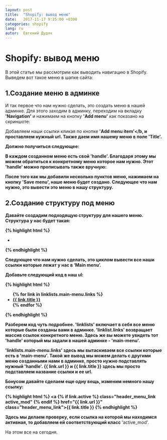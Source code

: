 ```yaml
---
layout: post
title:  "Shopify: вывод меню"
date:   2017-11-17 9:25:00 +0300
categories: shopify
lang: ru
autor:  Евгений Дудяк
---
```


# Shopify: вывод меню

В этой статье мы рассмотрим как выводить навигацию в Shopify. Выведем вот такое меню в шапке сайта:
<img alt="" src="../../../../i/output-menu-1.jpg">

## 1.Создание меню в админке

И так первое что нам нужно сделать, это создать меню в нашей админке. Для этого заходим в админку, переходим на вкладку <b>'Navigation'</b> и нажимаем на кнопку <b>'Add menu'</b> как показано на скриншоте:
<img alt="" src="../../../../i/output-menu-2.jpg">

Добавляем наши ссылки кликая по кнопке <b>'Add menu item'</b, и проставляем нужный url. Также даем имя нашему меню в поле <b>'Title'</b>.

Должно получиться следующее:
<img alt="" src="../../../../i/output-menu-3.jpg">

В каждом созданном меню есть свой <b>'handle'</b>. Благодаря этому мы можем обратиться к конкретному меню которое нам нужно. Этот <b>'handle'</b> можно прописывать также вручную:
<img alt="" src="../../../../i/output-menu-4.jpg">

После того как мы добавили несколько пунктов меню, нажимаем на кнопку <b>'Save menu'</b>, наше меню будет создано. Следующее что нам нужно, это вывести это меню в нашу структуру.

## 2.Создание структуру под меню

Давайте создадим подходящую структуру для нашего меню.
Структура у нас будет такая:

{% highlight html %}
<nav class="header_menu">
	<ul class="header_menu_list">
			<li class="header_menu_item">
				<a href="#" class="header_menu_link"></a>
			</li>
	</ul>
</nav>
{% endhighlight %}

Следующее что нам нужно сделать, это циклом вывести все наши ссылки которые лежат у нас в <b>‘Main menu’</b>.

Добавьте следующий код в наш ul:

{% highlight html %}
<ul class="header_menu_list">
	{% for link in linklists.main-menu.links %}
		<li class="header_menu_item">
			<a href="{{ link.url }}" class="header_menu_link">{{ link.title }}</a>
		</li>
	{% endfor %}
</ul>
{% endhighlight %}

Разберем код чуть подробнее. <b>'linklists'</b> включает в себя все меню которые были созданы вами в админке. <b>'linklist.links'</b> возвращает массив ссылок конкретного меню. Здесь же вы можете увидеть тот <b>'handle'</b> который мы задали в нашей админке - <b>'main-menu'</b>. 

<b>'linklists.main-menu.links'</b> здесь мы вытаскиваем все ссылки которые есть в <b>'main-menu'</b>. Такой же вывод мы можем делать с другими меню созданными нами в админке, просто нужно подставлять нужный <b>'handle'</b>. <b>{{ link.url }}</b> и <b>{{ link.title }}</b> здесь мы просто подставляем название ссылки и ее url.

Бонусом давайте сделаем еще одну вещь, изменим немного нашу ссылку:

{% highlight html %}
<a {% if link.active %} class="header_menu_link active_mod" {% endif %} href="{{ link.url }}" class="header_menu_link">{{ link.title }}</a>
{% endhighlight %}

Здесь мы делаем проверку, если ссылка на которой мы находимся активная, то добавляем ей соответствующий класс </b>'active_mod'</b>.

На этом все на сегодня.